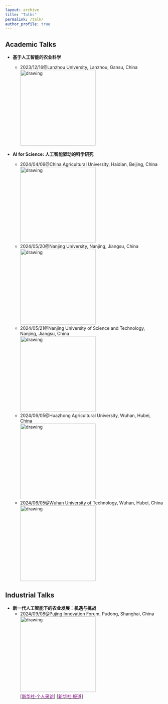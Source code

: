```yaml
---
layout: archive
title: "Talks"
permalink: /talk/
author_profile: true
---
```


## Academic Talks
* **基于人工智能的农业科学**  
  + 2023/12/16@Lanzhou University, Lanzhou, Gansu, China  
   <a><img src="https://eveningdong.github.io/images/lu.jpg" alt="drawing" style="width:240px;"/></a>

* **AI for Science: 人工智能驱动的科学研究**
  + 2024/04/09@China Agricultural University, Haidian, Beijing, China   
  <a><img src="https://eveningdong.github.io/images/cau.png" alt="drawing" style="width:240px;"/></a>  
  + 2024/05/20@Nanjing University, Nanjing, Jiangsu, China  
  <a><img src="https://eveningdong.github.io/images/nju.png" alt="drawing" style="width:240px;"/></a>  
  + 2024/05/21@Nanjing University of Science and Technology, Nanjing, Jiangsu, China  
  <a><img src="https://eveningdong.github.io/images/nust.png" alt="drawing" style="width:240px;"/></a>  
  + 2024/06/05@Huazhong Agricultural University, Wuhan, Hubei, China  
  <a><img src="https://eveningdong.github.io/images/hzau.jpg" alt="drawing" style="width:240px;"/></a>  
  + 2024/06/05@Wuhan University of Technology, Wuhan, Hubei, China  
  <a><img src="https://eveningdong.github.io/images/whut.png" alt="drawing" style="width:240px;"/></a>  

## Industrial Talks  
* **新一代人工智能下的农业发展：机遇与挑战**  
  + 2024/09/08@Pujing Innovation Forum, Pudong, Shanghai, China  
  <a><img src="https://eveningdong.github.io/images/pjforum.png" alt="drawing" style="width:240px;"/></a>    
  [[<span style="color:purple">新华社·个人采访</span>]](https://app.xinhuanet.com/news/article.html?articleId=c4587bedd6695594224a497ca8839e37&timestamp=97173)
  [[<span style="color:purple">新华社·报道</span>]](https://h.xinhuaxmt.com/vh512/share/12182960?d=134da0e&channel=weixin)  